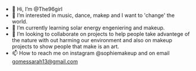 - 👋 Hi, I’m @The96girl
- 👀 I’m interested in music, dance, makep and I want to 'change' the world.
- 🌱 I’m currently learning solar energy engeniering and makeup.
- 💞️ I’m looking to collaborate on projects to help people take advantege of the nature with out harming our environment 
and also on makeup projects to show people that make is an art.
- 📫 How to reach me on instagram @sophiemakeup and on email gomessarah13@gmail.com

<!---
The96girl/The96girl is a ✨ special ✨ repository because its `README.md` (this file) appears on your GitHub profile.
You can click the Preview link to take a look at your changes.
--->
